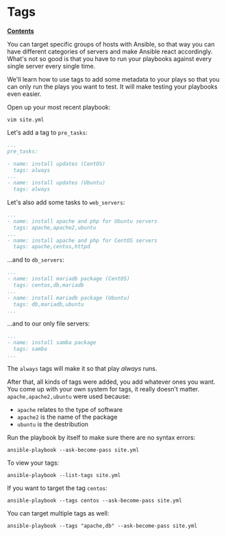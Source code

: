 # Tags

[**Contents**](01-intro.md)

You can target specific groups of hosts with Ansible, so that way you can have
different categories of servers and make Ansible react accordingly. What's not
so good is that you have to run your playbooks against every single server
every single time.

We'll learn how to use tags to add some metadata to your plays so that you can
only run the plays you want to test. It will make testing your playbooks even
easier.

Open up your most recent playbook:

    vim site.yml

Let's add a tag to `pre_tasks`:

```yaml
...
pre_tasks:

- name: install updates (CentOS)
  tags: always
...
- name: install updates (Ubuntu)
  tags: always
```

Let's also add some tasks to `web_servers`:

```yaml
...
- name: install apache and php for Ubuntu servers
  tags: apache,apache2,ubuntu
...
- name: install apache and php for CentOS servers
  tags: apache,centos,httpd
```

...and to `db_servers`:

```yaml
...
- name: install mariadb package (CentOS)
  tags: centos,db,mariadb
...
- name: install mariadb package (Ubuntu)
  tags: db,mariadb,ubuntu
...
```

...and to our only file servers:

```yaml
...
- name: install samba package
  tags: samba
...
```

The `always` tags will make it so that play *always* runs. 

After that, all kinds of tags were added, you add whatever ones you want. You
come up with your own system for tags, it really doesn't matter.
`apache,apache2,ubuntu` were used because:

- `apache` relates to the type of software
- `apache2` is the name of the package
- `ubuntu` is the destribution

Run the playbook by itself to make sure there are no syntax errors:

    ansible-playbook --ask-become-pass site.yml

To view your tags:

    ansible-playbook --list-tags site.yml

If you want to target the tag `centos`:

    ansible-playbook --tags centos --ask-become-pass site.yml

You can target multiple tags as well:

    ansible-playbook --tags "apache,db" --ask-become-pass site.yml
